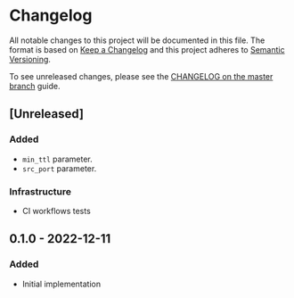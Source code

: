# Changelog

All notable changes to this project will be documented in this file.
The format is based on [Keep a Changelog](https://keepachangelog.com/en/1.0.0/)
and this project adheres to [Semantic Versioning](https://semver.org/spec/v2.0.0.html).

To see unreleased changes, please see the [CHANGELOG on the master branch](https://github.com/gufolabs/gufo_traceroute/blob/master/CHANGELOG.md) guide.

## [Unreleased]

### Added

* `min_ttl` parameter.
* `src_port` parameter.

### Infrastructure

* CI workflows tests

## 0.1.0 - 2022-12-11

### Added

* Initial implementation